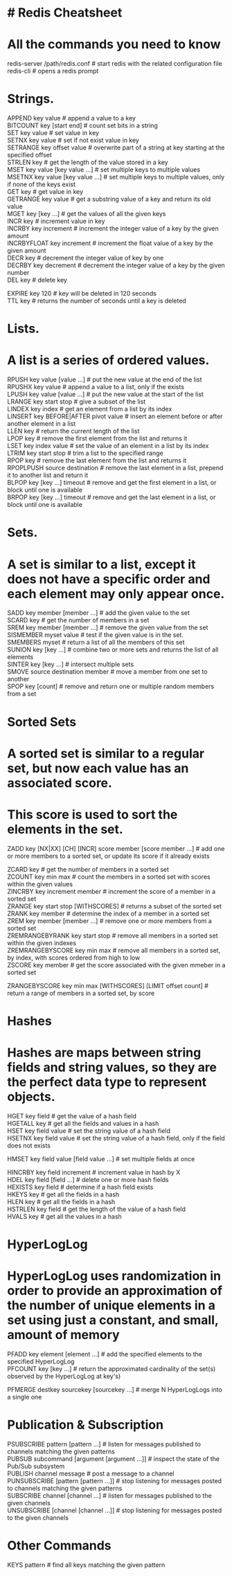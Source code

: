 # # Redis Cheatsheet
# All the commands you need to know


redis-server /path/redis.conf  # start redis with the related configuration file  
redis-cli                      # opens a redis prompt  


# Strings.


APPEND key value                  # append a value to a key  
BITCOUNT key [start end]          # count set bits in a string  
SET key value                     # set value in key  
SETNX key value                   # set if not exist value in key  
SETRANGE key offset value         # overwrite part of a string at key starting at the specified offset  
STRLEN key                        # get the length of the value stored in a key  
MSET key value [key value ...]    # set multiple keys to multiple values  
MSETNX key value [key value ...]  # set multiple keys to multiple values, only if none of the keys exist  
GET key                           # get value in key  
GETRANGE key value                # get a substring value of a key and return its old value  
MGET key [key ...]                # get the values of all the given keys  
INCR key                          # increment value in key  
INCRBY key increment              # increment the integer value of a key by the given amount  
INCRBYFLOAT key increment         # increment the float value of a key by the given amount  
DECR key                          # decrement the integer value of key by one  
DECRBY key decrement              # decrement the integer value of a key by the given number  
DEL key                           # delete key  

EXPIRE key 120                    # key will be deleted in 120 seconds  
TTL key                           # returns the number of seconds until a key is deleted  


# Lists.
# A list is a series of ordered values.


RPUSH key value [value ...]           # put the new value at the end of the list  
RPUSHX key value                      # append a value to a list, only if the exists  
LPUSH key value [value ...]           # put the new value at the start of the list  
LRANGE key start stop                 # give a subset of the list  
LINDEX key index                      # get an element from a list by its index  
LINSERT key BEFORE|AFTER pivot value  # insert an element before or after another element in a list  
LLEN key                              # return the current length of the list  
LPOP key                              # remove the first element from the list and returns it  
LSET key index value                  # set the value of an element in a list by its index  
LTRIM key start stop                  # trim a list to the specified range  
RPOP key                              # remove the last element from the list and returns it  
RPOPLPUSH source destination          # remove the last element in a list, prepend it to another list and return it  
BLPOP key [key ...] timeout           # remove and get the first element in a list, or block until one is available  
BRPOP key [key ...] timeout           # remove and get the last element in a list, or block until one is available  


# Sets.
# A set is similar to a list, except it does not have a specific order and each element may only appear once. 


SADD key member [member ...]     # add the given value to the set  
SCARD key                        # get the number of members in a set  
SREM key member [member ...]     # remove the given value from the set  
SISMEMBER myset value            # test if the given value is in the set.  
SMEMBERS myset                   # return a list of all the members of this set  
SUNION key [key ...]             # combine two or more sets and returns the list of all elements  
SINTER key [key ...]             # intersect multiple sets  
SMOVE source destination member  # move a member from one set to another  
SPOP key [count]                 # remove and return one or multiple random members from a set  


# Sorted Sets
# A sorted set is similar to a regular set, but now each value has an associated score.
# This score is used to sort the elements in the set.


ZADD key [NX|XX] [CH] [INCR] score member [score member ...]  # add one or more members to a sorted set, or update its score if it already exists

ZCARD key                           # get the number of members in a sorted set  
ZCOUNT key min max                  # count the members in a sorted set with scores within the given values  
ZINCRBY key increment member        # increment the score of a member in a sorted set  
ZRANGE key start stop [WITHSCORES]  # returns a subset of the sorted set  
ZRANK key member                    # determine the index of a member in a sorted set  
ZREM key member [member ...]        # remove one or more members from a sorted set  
ZREMRANGEBYRANK key start stop      # remove all members in a sorted set within the given indexes  
ZREMRANGEBYSCORE key min max        # remove all members in a sorted set, by index, with scores ordered from high to low  
ZSCORE key member                   # get the score associated with the given mmeber in a sorted set  

ZRANGEBYSCORE key min max [WITHSCORES] [LIMIT offset count]  # return a range of members in a sorted set, by score


# Hashes
# Hashes are maps between string fields and string values, so they are the perfect data type to represent objects.


HGET key field          # get the value of a hash field  
HGETALL key             # get all the fields and values in a hash  
HSET key field value    # set the string value of a hash field  
HSETNX key field value  # set the string value of a hash field, only if the field does not exists  

HMSET key field value [field value ...]  # set multiple fields at once

HINCRBY key field increment  # increment value in hash by X  
HDEL key field [field ...]   # delete one or more hash fields  
HEXISTS key field            # determine if a hash field exists  
HKEYS key                    # get all the fields in a hash  
HLEN key                     # get all the fields in a hash  
HSTRLEN key field            # get the length of the value of a hash field  
HVALS key                    # get all the values in a hash  


# HyperLogLog
# HyperLogLog uses randomization in order to provide an approximation of the number of unique elements in a set using just a constant, and small, amount of memory


PFADD key element [element ...]  # add the specified elements to the specified HyperLogLog  
PFCOUNT key [key ...]            # return the approximated cardinality of the set(s) observed by the HyperLogLog at key's)  

PFMERGE destkey sourcekey [sourcekey ...]  # merge N HyperLogLogs into a single one


# Publication & Subscription


PSUBSCRIBE pattern [pattern ...]             # listen for messages published to channels matching the given patterns  
PUBSUB subcommand [argument [argument ...]]  # inspect the state of the Pub/Sub subsystem  
PUBLISH channel message                      # post a message to a channel  
PUNSUBSCRIBE [pattern [pattern ...]]         # stop listening for messages posted to channels matching the given patterns  
SUBSCRIBE channel [channel ...]              # listen for messages published to the given channels  
UNSUBSCRIBE [channel [channel ...]]          # stop listening for messages posted to the given channels  


# Other Commands


KEYS pattern  # find all keys matching the given pattern
